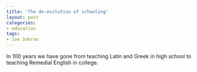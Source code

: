 ```yaml
---
title: 'The de-evolution of schooling'
layout: post
categories:
- education
tags:
- Joe Sobran
---
```


In 100 years we have gone from teaching Latin and Greek in high school to teaching Remedial English in college.